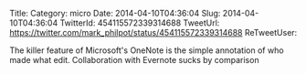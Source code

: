 Title: 
Category: micro
Date: 2014-04-10T04:36:04
Slug: 2014-04-10T04:36:04
TwitterId: 454115572339314688
TweetUrl: https://twitter.com/mark_philpot/status/454115572339314688
ReTweetUser: 

The killer feature of Microsoft's OneNote is the simple annotation of who made what edit. Collaboration with Evernote sucks by comparison